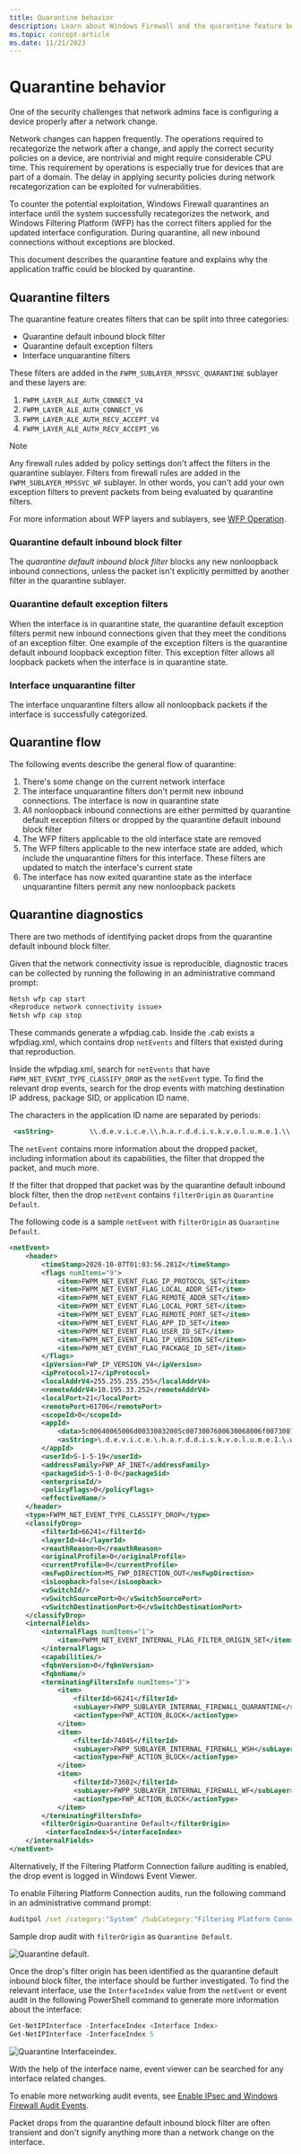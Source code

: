 ```yaml
---
title: Quarantine behavior
description: Learn about Windows Firewall and the quarantine feature behavior.
ms.topic: concept-article
ms.date: 11/21/2023
---
```


# Quarantine behavior

One of the security challenges that network admins face is configuring a device properly after a network change.

Network changes can happen frequently. The operations required to recategorize the network after a change, and apply the correct security policies on a device, are nontrivial and might require considerable CPU time. This requirement by operations is especially true for devices that are part of a domain. The delay in applying security policies during network recategorization can be exploited for vulnerabilities.

To counter the potential exploitation, Windows Firewall quarantines an interface until the system successfully recategorizes the network, and Windows Filtering Platform (WFP) has the correct filters applied for the updated interface configuration. During quarantine, all new inbound connections without exceptions are blocked.

This document describes the quarantine feature and explains why the application traffic could be blocked by quarantine.

## Quarantine filters

The quarantine feature creates filters that can be split into three categories:

- Quarantine default inbound block filter
- Quarantine default exception filters
- Interface unquarantine filters

These filters are added in the `FWPM_SUBLAYER_MPSSVC_QUARANTINE` sublayer and these layers are:

1. `FWPM_LAYER_ALE_AUTH_CONNECT_V4`
1. `FWPM_LAYER_ALE_AUTH_CONNECT_V6`
1. `FWPM_LAYER_ALE_AUTH_RECV_ACCEPT_V4`
1. `FWPM_LAYER_ALE_AUTH_RECV_ACCEPT_V6`

>[!NOTE]
> Any firewall rules added by policy settings don't affect the filters in the quarantine sublayer. Filters from firewall rules are added in the `FWPM_SUBLAYER_MPSSVC_WF` sublayer. In other words, you can't add your own exception filters to prevent packets from being evaluated by quarantine filters.

For more information about WFP layers and sublayers, see [WFP Operation](/windows/win32/fwp/basic-operation).

### Quarantine default inbound block filter

The *quarantine default inbound block filter* blocks any new nonloopback inbound connections, unless the packet isn't explicitly permitted by another filter in the quarantine sublayer.

### Quarantine default exception filters

When the interface is in quarantine state, the quarantine default exception filters permit new inbound connections given that they meet the conditions of an exception filter. One example of the exception filters is the quarantine default inbound loopback exception filter. This exception filter allows all loopback packets when the interface is in quarantine state.

### Interface unquarantine filter

The interface unquarantine filters allow all nonloopback packets if the interface is successfully categorized.

## Quarantine flow

The following events describe the general flow of quarantine:

1. There's some change on the current network interface
1. The interface unquarantine filters don't permit new inbound connections. The interface is now in quarantine state
1. All nonloopback inbound connections are either permitted by quarantine default exception filters or dropped by the quarantine default inbound block filter
1. The WFP filters applicable to the old interface state are removed
1. The WFP filters applicable to the new interface state are added, which include the unquarantine filters for this interface. These filters are updated to match the interface's current state
1. The interface has now exited quarantine state as the interface unquarantine filters permit any new nonloopback packets

## Quarantine diagnostics

There are two methods of identifying packet drops from the quarantine default inbound block filter.

Given that the network connectivity issue is reproducible, diagnostic traces can be collected by running the following in an administrative command prompt:

```cmd
Netsh wfp cap start
<Reproduce network connectivity issue>
Netsh wfp cap stop
```

These commands generate a wfpdiag.cab. Inside the .cab exists a wfpdiag.xml, which contains drop `netEvents` and filters that existed during that reproduction.

Inside the wfpdiag.xml, search for `netEvents` that have `FWPM_NET_EVENT_TYPE_CLASSIFY_DROP` as the `netEvent` type. To find the relevant drop events, search for the drop events with matching destination IP address, package SID, or application ID name.

The characters in the application ID name are separated by periods:

```XML
 <asString>         \\.d.e.v.i.c.e.\\.h.a.r.d.d.i.s.k.v.o.l.u.m.e.1.\\.w.i.n.d.o.w.s.\\.s.y.s.t.e.m.3.2.\\.s.v.c.h.o.s.t...e.x.e... </asString> 
```

The `netEvent` contains more information about the dropped packet, including information about its capabilities, the filter that dropped the packet, and much more.

If the filter that dropped that packet was by the quarantine default inbound block filter, then the drop `netEvent` contains `filterOrigin` as `Quarantine Default`.

The following code is a sample `netEvent` with `filterOrigin` as `Quarantine Default`.

```XML
<netEvent>
    <header>
        <timeStamp>2020-10-07T01:03:56.281Z</timeStamp>
        <flags numItems="9">
            <item>FWPM_NET_EVENT_FLAG_IP_PROTOCOL_SET</item>
            <item>FWPM_NET_EVENT_FLAG_LOCAL_ADDR_SET</item>
            <item>FWPM_NET_EVENT_FLAG_REMOTE_ADDR_SET</item>
            <item>FWPM_NET_EVENT_FLAG_LOCAL_PORT_SET</item>
            <item>FWPM_NET_EVENT_FLAG_REMOTE_PORT_SET</item>
            <item>FWPM_NET_EVENT_FLAG_APP_ID_SET</item>
            <item>FWPM_NET_EVENT_FLAG_USER_ID_SET</item>
            <item>FWPM_NET_EVENT_FLAG_IP_VERSION_SET</item>
            <item>FWPM_NET_EVENT_FLAG_PACKAGE_ID_SET</item>
        </flags>
        <ipVersion>FWP_IP_VERSION_V4</ipVersion>
        <ipProtocol>17</ipProtocol>
        <localAddrV4>255.255.255.255</localAddrV4>
        <remoteAddrV4>10.195.33.252</remoteAddrV4>
        <localPort>21</localPort>
        <remotePort>61706</remotePort>
        <scopeId>0</scopeId>
        <appId>
            <data>5c00640065006d00330032005c0073007600630068006f00730074002e006500780065000000</data>
            <asString>\.d.e.v.i.c.e.\.h.a.r.d.d.i.s.k.v.o.l.u.m.e.1.\.w.i.n.d.o.w.s.\.s.y.s.t.e.m.3.2.\.s.v.c.h.o.s.t...e.x.e...</asString>
        </appId>
        <userId>S-1-5-19</userId>
        <addressFamily>FWP_AF_INET</addressFamily>
        <packageSid>S-1-0-0</packageSid>
        <enterpriseId/>
        <policyFlags>0</policyFlags>
        <effectiveName/>
    </header>
    <type>FWPM_NET_EVENT_TYPE_CLASSIFY_DROP</type>
    <classifyDrop>
        <filterId>66241</filterId>
        <layerId>44</layerId>
        <reauthReason>0</reauthReason>
        <originalProfile>0</originalProfile>
        <currentProfile>0</currentProfile>
        <msFwpDirection>MS_FWP_DIRECTION_OUT</msFwpDirection>
        <isLoopback>false</isLoopback>
        <vSwitchId/>
        <vSwitchSourcePort>0</vSwitchSourcePort>
        <vSwitchDestinationPort>0</vSwitchDestinationPort>
    </classifyDrop>
    <internalFields>
        <internalFlags numItems="1">
            <item>FWPM_NET_EVENT_INTERNAL_FLAG_FILTER_ORIGIN_SET</item>
        </internalFlags>
        <capabilities/>
        <fqbnVersion>0</fqbnVersion>
        <fqbnName/>
        <terminatingFiltersInfo numItems="3">
            <item>
                <filterId>66241</filterId>
                <subLayer>FWPP_SUBLAYER_INTERNAL_FIREWALL_QUARANTINE</subLayer>
                <actionType>FWP_ACTION_BLOCK</actionType>
            </item>
            <item>
                <filterId>74045</filterId>
                <subLayer>FWPP_SUBLAYER_INTERNAL_FIREWALL_WSH</subLayer>
                <actionType>FWP_ACTION_BLOCK</actionType>
            </item>
            <item>
                <filterId>73602</filterId>
                <subLayer>FWPP_SUBLAYER_INTERNAL_FIREWALL_WF</subLayer>
                <actionType>FWP_ACTION_BLOCK</actionType>
            </item>
        </terminatingFiltersInfo>
        <filterOrigin>Quarantine Default</filterOrigin>
         <interfaceIndex>5</interfaceIndex>
    </internalFields>
</netEvent>
```

Alternatively, If the Filtering Platform Connection failure auditing is enabled, the drop event is logged in Windows Event Viewer.

To enable Filtering Platform Connection audits, run the following command in an administrative command prompt:

```cmd
Auditpol /set /category:"System" /SubCategory:"Filtering Platform Connection" /success:enable /failure:enable
```

Sample drop audit with `filterOrigin` as `Quarantine Default`.

![Quarantine default.](images/quarantine-default1.png)

Once the drop's filter origin has been identified as the quarantine default inbound block filter, the interface should be further investigated. To find the relevant interface, use the `InterfaceIndex` value from the `netEvent` or event audit in the following PowerShell command to generate more information about the interface:

```Powershell
Get-NetIPInterface -InterfaceIndex <Interface Index>
Get-NetIPInterface -InterfaceIndex 5
```

![Quarantine Interfaceindex.](images/quarantine-interfaceindex1.png)

With the help of the interface name, event viewer can be searched for any interface related changes.

To enable more networking audit events, see [Enable IPsec and Windows Firewall Audit Events](/previous-versions/windows/it-pro/windows-server-2008-R2-and-2008/cc754714(v=ws.10)).

Packet drops from the quarantine default inbound block filter are often transient and don't signify anything more than a network change on the interface.
